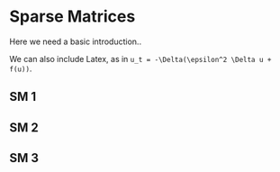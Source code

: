 # Sparse Matrices

Here we need a basic introduction..

We can also include Latex, as in ``u_t = -\Delta(\epsilon^2 \Delta u + f(u))``.

## SM 1

## SM 2

## SM 3

